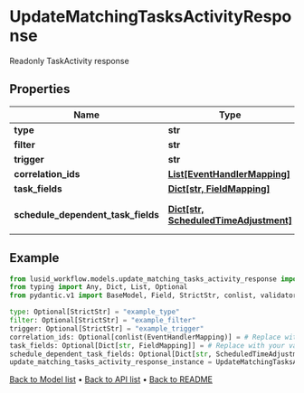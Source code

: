# UpdateMatchingTasksActivityResponse

Readonly TaskActivity response
## Properties
Name | Type | Description | Notes
------------ | ------------- | ------------- | -------------
**type** | **str** | The type of task activity | [optional] 
**filter** | **str** | The filter that matches on existing tasks | [optional] 
**trigger** | **str** | Trigger to supply to all tasks that have been matched | [optional] 
**correlation_ids** | [**List[EventHandlerMapping]**](EventHandlerMapping.md) | The event to correlation ID mappings | [optional] 
**task_fields** | [**Dict[str, FieldMapping]**](FieldMapping.md) | The event to task field mappings | [optional] 
**schedule_dependent_task_fields** | [**Dict[str, ScheduledTimeAdjustment]**](ScheduledTimeAdjustment.md) | The Schedule dependent task field mappings. Only relevant if a Finbourne.Workflow.WebApi.Common.Dto.Json.EventHandlers.ScheduleMatchingPattern is  specified | [optional] 
## Example

```python
from lusid_workflow.models.update_matching_tasks_activity_response import UpdateMatchingTasksActivityResponse
from typing import Any, Dict, List, Optional
from pydantic.v1 import BaseModel, Field, StrictStr, conlist, validator

type: Optional[StrictStr] = "example_type"
filter: Optional[StrictStr] = "example_filter"
trigger: Optional[StrictStr] = "example_trigger"
correlation_ids: Optional[conlist(EventHandlerMapping)] = # Replace with your value
task_fields: Optional[Dict[str, FieldMapping]] = # Replace with your value
schedule_dependent_task_fields: Optional[Dict[str, ScheduledTimeAdjustment]] = # Replace with your value
update_matching_tasks_activity_response_instance = UpdateMatchingTasksActivityResponse(type=type, filter=filter, trigger=trigger, correlation_ids=correlation_ids, task_fields=task_fields, schedule_dependent_task_fields=schedule_dependent_task_fields)

```

[Back to Model list](../README.md#documentation-for-models) &#8226; [Back to API list](../README.md#documentation-for-api-endpoints) &#8226; [Back to README](../README.md)


